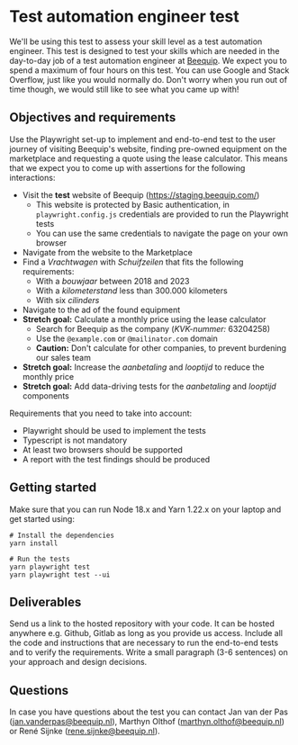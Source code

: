 # Test automation engineer test

We'll be using this test to assess your skill level as a test automation engineer. This test is designed to test your skills which are needed in the day-to-day job of a test automation engineer at [Beequip](https://beequip.com). 
We expect you to spend a maximum of four hours on this test. You can use Google and Stack Overflow, just like you would normally do. Don't worry when you run out of time though, we would still like to see what you came up with!

## Objectives and requirements

Use the Playwright set-up to implement and end-to-end test to the user journey of visiting Beequip's website, finding pre-owned equipment on the marketplace and requesting a quote using the lease calculator.
This means that we expect you to come up with assertions for the following interactions:

  - Visit the **test** website of Beequip (https://staging.beequip.com/)
    - This website is protected by Basic authentication, in `playwright.config.js` credentials are provided to run the Playwright tests
    - You can use the same credentials to navigate the page on your own browser
  - Navigate from the website to the Marketplace
  - Find a _Vrachtwagen_ with _Schuifzeilen_ that fits the following requirements:
    - With a _bouwjaar_ between 2018 and 2023
    - With a _kilometerstand_ less than 300.000 kilometers
    - With six _cilinders_
  - Navigate to the ad of the found equipment
  - **Stretch goal:** Calculate a monthly price using the lease calculator
    - Search for Beequip as the company (_KVK-nummer:_ 63204258)
    - Use the `@example.com` or `@mailinator.com` domain
    - **Caution:** Don't calculate for other companies, to prevent burdening our sales team
  - **Stretch goal:** Increase the _aanbetaling_ and _looptijd_ to reduce the monthly price
  - **Stretch goal:** Add data-driving tests for the _aanbetaling_ and _looptijd_ components

Requirements that you need to take into account:

  - Playwright should be used to implement the tests
  - Typescript is not mandatory
  - At least two browsers should be supported
  - A report with the test findings should be produced

## Getting started

Make sure that you can run Node 18.x and Yarn 1.22.x on your laptop and get started using:

```
# Install the dependencies
yarn install

# Run the tests
yarn playwright test
yarn playwright test --ui
```

## Deliverables

Send us a link to the hosted repository with your code. It can be hosted anywhere e.g. Github, Gitlab as long as you provide us access. 
Include all the code and instructions that are necessary to run the end-to-end tests and to verify the requirements.
Write a small paragraph (3-6 sentences) on your approach and design decisions.

## Questions

In case you have questions about the test you can contact Jan van der Pas (jan.vanderpas@beequip.nl), Marthyn Olthof (marthyn.olthof@beequip.nl) or René Sijnke (rene.sijnke@beequip.nl).

